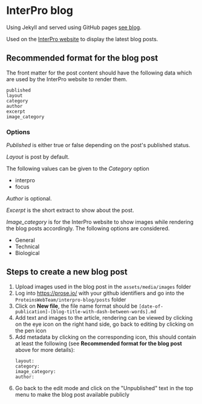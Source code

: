 InterPro blog
=============

Using Jekyll and served using GitHub pages
[see blog](https://ProteinsWebTeam.github.io/interpro-blog/).

Used on the [InterPro website](https://www.ebi.ac.uk/interpro/)
to display the latest blog posts.

## Recommended format for the blog post
The front matter for the post content should have the following data which are used by the InterPro website to render them.

```
published
layout
category
author
excerpt
image_category
```

### Options
_Published_ is either true or false depending on the post's published status.

_Layout_ is post by default.

The following values can be given to the _Category_ option  
* interpro
* focus

_Author_ is optional. 

_Excerpt_ is the short extract to show about the post.

_Image_category_ is for the InterPro website to show images while rendering the blog posts accordingly. The following options are considered.
* General
* Technical
* Biological

## Steps to create a new blog post

1. Upload images used in the blog post in the `assets/media/images` folder
2. Log into https://prose.io/ with your github identifiers and go into the `ProteinsWebTeam/interpro-blog/posts` folder
3. Click on **New file**, the file name format should be `[date-of-publication]-[blog-title-with-dash-between-words].md`
4. Add text and images to the article, rendering can be viewed by clicking on the eye icon on the right hand side, go back to editing by clicking on the pen icon
5. Add metadata by clicking on the corresponding icon, this should contain at least the following (see **Recommended format for the blog post** above for more details):
	```
    layout:
    category:
    image_category:
    author:
    ```
6. Go back to the edit mode and click on the "Unpublished" text in the top menu to make the blog post available publicly
